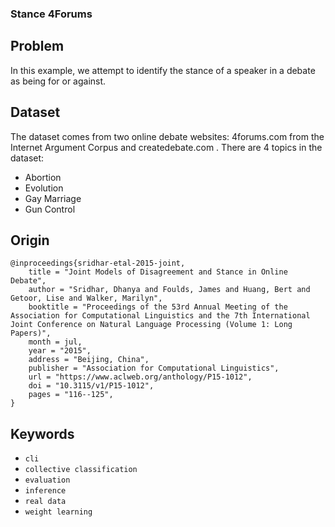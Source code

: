 ### Stance 4Forums

## Problem

In this example, we attempt to identify the stance of a speaker in a debate as being for or against.

## Dataset

The dataset comes from two online debate websites: 4forums.com from the Internet Argument Corpus and createdebate.com . There are 4 topics in the dataset:
 - Abortion
 - Evolution
 - Gay Marriage
 - Gun Control

## Origin

```
@inproceedings{sridhar-etal-2015-joint,
    title = "Joint Models of Disagreement and Stance in Online Debate",
    author = "Sridhar, Dhanya and Foulds, James and Huang, Bert and Getoor, Lise and Walker, Marilyn",
    booktitle = "Proceedings of the 53rd Annual Meeting of the Association for Computational Linguistics and the 7th International Joint Conference on Natural Language Processing (Volume 1: Long Papers)",
    month = jul,
    year = "2015",
    address = "Beijing, China",
    publisher = "Association for Computational Linguistics",
    url = "https://www.aclweb.org/anthology/P15-1012",
    doi = "10.3115/v1/P15-1012",
    pages = "116--125",
}
```

## Keywords

 - `cli`
 - `collective classification`
 - `evaluation`
 - `inference`
 - `real data`
 - `weight learning`

